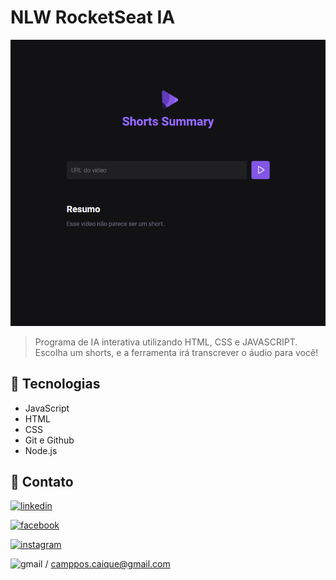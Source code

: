 # NLW RocketSeat IA

![preview](/localhost.png)

> Programa de IA interativa utilizando HTML, CSS e JAVASCRIPT.
> <br>
> Escolha um shorts, e a ferramenta irá transcrever o áudio para você!


## 🔨 Tecnologias

- JavaScript
- HTML
- CSS
- Git e Github
- Node.js

## 💓 Contato

[![linkedin](https://img.shields.io/badge/linkedin-0A66C2?style=for-the-badge&logo=linkedin&logoColor=white)](https://www.linkedin.com/in/caique-campos-128033180/)

[![facebook](https://img.shields.io/badge/Facebook-1877F2?style=for-the-badge&logo=facebook&logoColor=white)](https://www.facebook.com/camposcaique/)

[![instagram](https://img.shields.io/badge/Instagram-E4405F?style=for-the-badge&logo=instagram&logoColor=white)](https://www.instagram.com/camposcaique/)

![gmail](https://img.shields.io/badge/Gmail-D14836?style=for-the-badge&logo=gmail&logoColor=white) / camppos.caique@gmail.com
